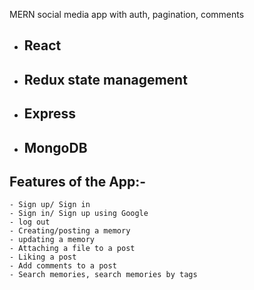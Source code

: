 MERN social media app with auth, pagination, comments
* ## React
* ## Redux state management
* ## Express
* ## MongoDB


## Features of the App:-
    - Sign up/ Sign in 
    - Sign in/ Sign up using Google
    - log out
    - Creating/posting a memory
    - updating a memory
    - Attaching a file to a post
    - Liking a post
    - Add comments to a post
    - Search memories, search memories by tags

